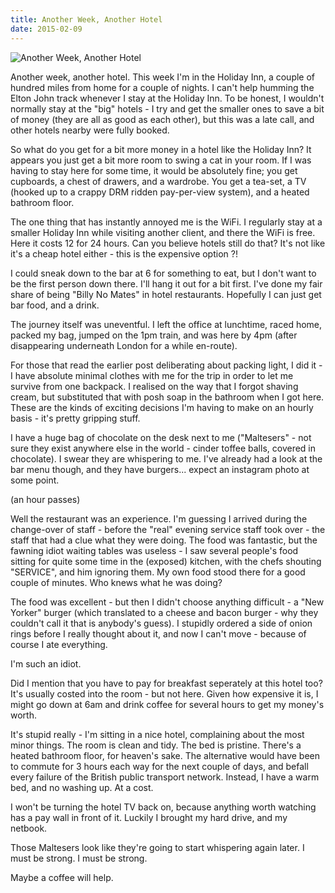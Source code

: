 ```yaml
---
title: Another Week, Another Hotel
date: 2015-02-09
---
```


![Another Week, Another Hotel](https://source.unsplash.com/di8ognBauG0/1600x900)

Another week, another hotel. This week I'm in the Holiday Inn, a couple of hundred miles from home for a couple of nights. I can't help humming the Elton John track whenever I stay at the Holiday Inn. To be honest, I wouldn't normally stay at the "big" hotels - I try and get the smaller ones to save a bit of money (they are all as good as each other), but this was a late call, and other hotels nearby were fully booked.

So what do you get for a bit more money in a hotel like the Holiday Inn? It appears you just get a bit more room to swing a cat in your room. If I was having to stay here for some time, it would be absolutely fine; you get cupboards, a chest of drawers, and a wardrobe. You get a tea-set, a TV (hooked up to a crappy DRM ridden pay-per-view system), and a heated bathroom floor.

The one thing that has instantly annoyed me is the WiFi. I regularly stay at a smaller Holiday Inn while visiting another client, and there the WiFi is free. Here it costs 12 for 24 hours. Can you believe hotels still do that? It's not like it's a cheap hotel either - this is the expensive option ?!

I could sneak down to the bar at 6 for something to eat, but I don't want to be the first person down there. I'll hang it out for a bit first. I've done my fair share of being "Billy No Mates" in hotel restaurants. Hopefully I can just get bar food, and a drink.

The journey itself was uneventful. I left the office at lunchtime, raced home, packed my bag, jumped on the 1pm train, and was here by 4pm (after disappearing underneath London for a while en-route).

For those that read the earlier post deliberating about packing light, I did it - I have absolute minimal clothes with me for the trip in order to let me survive from one backpack. I realised on the way that I forgot shaving cream, but substituted that with posh soap in the bathroom when I got here. These are the kinds of exciting decisions I'm having to make on an hourly basis - it's pretty gripping stuff.

I have a huge bag of chocolate on the desk next to me ("Maltesers" - not sure they exist anywhere else in the world - cinder toffee balls, covered in chocolate). I swear they are whispering to me. I've already had a look at the bar menu though, and they have burgers... expect an instagram photo at some point.

(an hour passes)

Well the restaurant was an experience. I'm guessing I arrived during the change-over of staff - before the "real" evening service staff took over - the staff that had a clue what they were doing. The food was fantastic, but the fawning idiot waiting tables was useless - I saw several people's food sitting for quite some time in the (exposed) kitchen, with the chefs shouting "SERVICE", and him ignoring them. My own food stood there for a good couple of minutes. Who knews what he was doing?

The food was excellent - but then I didn't choose anything difficult - a "New Yorker" burger (which translated to a cheese and bacon burger - why they couldn't call it that is anybody's guess). I stupidly ordered a side of onion rings before I really thought about it, and now I can't move - because of course I ate everything.

I'm such an idiot.

Did I mention that you have to pay for breakfast seperately at this hotel too? It's usually costed into the room - but not here. Given how expensive it is, I might go down at 6am and drink coffee for several hours to get my money's worth.

It's stupid really - I'm sitting in a nice hotel, complaining about the most minor things. The room is clean and tidy. The bed is pristine. There's a heated bathroom floor, for heaven's sake. The alternative would have been to commute for 3 hours each way for the next couple of days, and befall every failure of the British public transport network. Instead, I have a warm bed, and no washing up. At a cost.

I won't be turning the hotel TV back on, because anything worth watching has a pay wall in front of it. Luckily I brought my hard drive, and my netbook.

Those Maltesers look like they're going to start whispering again later. I must be strong. I must be strong.

Maybe a coffee will help.